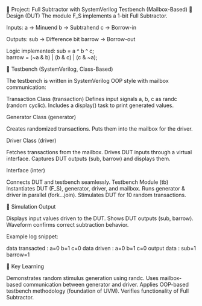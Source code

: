 📌 Project: Full Subtractor with SystemVerilog Testbench (Mailbox-Based)
🔹 Design (DUT)
The module F_S implements a 1-bit Full Subtractor.

Inputs:
a → Minuend
b → Subtrahend
c → Borrow-in

Outputs:
sub → Difference bit
barrow → Borrow-out

Logic implemented:
sub     = a ^ b ^ c;  
barrow  = (~a & b) | (b & c) | (c & ~a);  

🔹 Testbench (SystemVerilog, Class-Based)

The testbench is written in SystemVerilog OOP style with mailbox communication:

Transaction Class (transaction)
Defines input signals a, b, c as randc (random cyclic).
Includes a display() task to print generated values.

Generator Class (generator)

Creates randomized transactions.
Puts them into the mailbox for the driver.

Driver Class (driver)

Fetches transactions from the mailbox.
Drives DUT inputs through a virtual interface.
Captures DUT outputs (sub, barrow) and displays them.

Interface (inter)

Connects DUT and testbench seamlessly.
Testbench Module (tb)
Instantiates DUT (F_S), generator, driver, and mailbox.
Runs generator & driver in parallel (fork...join).
Stimulates DUT for 10 random transactions.

🔹 Simulation Output

Displays input values driven to the DUT.
Shows DUT outputs (sub, barrow).
Waveform confirms correct subtraction behavior.

Example log snippet:

data transacted : a=0 b=1 c=0
data driven     : a=0 b=1 c=0
output data     : sub=1 barrow=1

🔹 Key Learning

Demonstrates random stimulus generation using randc.
Uses mailbox-based communication between generator and driver.
Applies OOP-based testbench methodology (foundation of UVM).
Verifies functionality of Full Subtractor.

